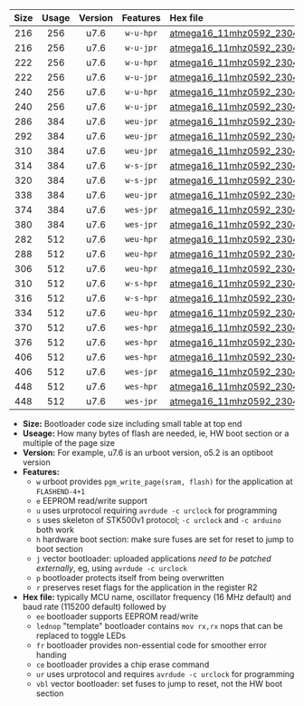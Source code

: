 |Size|Usage|Version|Features|Hex file|
|:-:|:-:|:-:|:-:|:--|
|216|256|u7.6|`w-u-hpr`|[atmega16_11mhz0592_230400bps_ur.hex](https://raw.githubusercontent.com/stefanrueger/urboot/main/atmega16_11mhz0592_230400bps_ur.hex)|
|216|256|u7.6|`w-u-jpr`|[atmega16_11mhz0592_230400bps_ur_vbl.hex](https://raw.githubusercontent.com/stefanrueger/urboot/main/atmega16_11mhz0592_230400bps_ur_vbl.hex)|
|222|256|u7.6|`w-u-hpr`|[atmega16_11mhz0592_230400bps_lednop_ur.hex](https://raw.githubusercontent.com/stefanrueger/urboot/main/atmega16_11mhz0592_230400bps_lednop_ur.hex)|
|222|256|u7.6|`w-u-jpr`|[atmega16_11mhz0592_230400bps_lednop_ur_vbl.hex](https://raw.githubusercontent.com/stefanrueger/urboot/main/atmega16_11mhz0592_230400bps_lednop_ur_vbl.hex)|
|240|256|u7.6|`w-u-hpr`|[atmega16_11mhz0592_230400bps_lednop_fr_ur.hex](https://raw.githubusercontent.com/stefanrueger/urboot/main/atmega16_11mhz0592_230400bps_lednop_fr_ur.hex)|
|240|256|u7.6|`w-u-jpr`|[atmega16_11mhz0592_230400bps_lednop_fr_ur_vbl.hex](https://raw.githubusercontent.com/stefanrueger/urboot/main/atmega16_11mhz0592_230400bps_lednop_fr_ur_vbl.hex)|
|286|384|u7.6|`weu-jpr`|[atmega16_11mhz0592_230400bps_ee_ur_vbl.hex](https://raw.githubusercontent.com/stefanrueger/urboot/main/atmega16_11mhz0592_230400bps_ee_ur_vbl.hex)|
|292|384|u7.6|`weu-jpr`|[atmega16_11mhz0592_230400bps_ee_lednop_ur_vbl.hex](https://raw.githubusercontent.com/stefanrueger/urboot/main/atmega16_11mhz0592_230400bps_ee_lednop_ur_vbl.hex)|
|310|384|u7.6|`weu-jpr`|[atmega16_11mhz0592_230400bps_ee_lednop_fr_ur_vbl.hex](https://raw.githubusercontent.com/stefanrueger/urboot/main/atmega16_11mhz0592_230400bps_ee_lednop_fr_ur_vbl.hex)|
|314|384|u7.6|`w-s-jpr`|[atmega16_11mhz0592_230400bps_vbl.hex](https://raw.githubusercontent.com/stefanrueger/urboot/main/atmega16_11mhz0592_230400bps_vbl.hex)|
|320|384|u7.6|`w-s-jpr`|[atmega16_11mhz0592_230400bps_lednop_vbl.hex](https://raw.githubusercontent.com/stefanrueger/urboot/main/atmega16_11mhz0592_230400bps_lednop_vbl.hex)|
|338|384|u7.6|`weu-jpr`|[atmega16_11mhz0592_230400bps_ee_lednop_fr_ce_ur_vbl.hex](https://raw.githubusercontent.com/stefanrueger/urboot/main/atmega16_11mhz0592_230400bps_ee_lednop_fr_ce_ur_vbl.hex)|
|374|384|u7.6|`wes-jpr`|[atmega16_11mhz0592_230400bps_ee_vbl.hex](https://raw.githubusercontent.com/stefanrueger/urboot/main/atmega16_11mhz0592_230400bps_ee_vbl.hex)|
|380|384|u7.6|`wes-jpr`|[atmega16_11mhz0592_230400bps_ee_lednop_vbl.hex](https://raw.githubusercontent.com/stefanrueger/urboot/main/atmega16_11mhz0592_230400bps_ee_lednop_vbl.hex)|
|282|512|u7.6|`weu-hpr`|[atmega16_11mhz0592_230400bps_ee_ur.hex](https://raw.githubusercontent.com/stefanrueger/urboot/main/atmega16_11mhz0592_230400bps_ee_ur.hex)|
|288|512|u7.6|`weu-hpr`|[atmega16_11mhz0592_230400bps_ee_lednop_ur.hex](https://raw.githubusercontent.com/stefanrueger/urboot/main/atmega16_11mhz0592_230400bps_ee_lednop_ur.hex)|
|306|512|u7.6|`weu-hpr`|[atmega16_11mhz0592_230400bps_ee_lednop_fr_ur.hex](https://raw.githubusercontent.com/stefanrueger/urboot/main/atmega16_11mhz0592_230400bps_ee_lednop_fr_ur.hex)|
|310|512|u7.6|`w-s-hpr`|[atmega16_11mhz0592_230400bps.hex](https://raw.githubusercontent.com/stefanrueger/urboot/main/atmega16_11mhz0592_230400bps.hex)|
|316|512|u7.6|`w-s-hpr`|[atmega16_11mhz0592_230400bps_lednop.hex](https://raw.githubusercontent.com/stefanrueger/urboot/main/atmega16_11mhz0592_230400bps_lednop.hex)|
|334|512|u7.6|`weu-hpr`|[atmega16_11mhz0592_230400bps_ee_lednop_fr_ce_ur.hex](https://raw.githubusercontent.com/stefanrueger/urboot/main/atmega16_11mhz0592_230400bps_ee_lednop_fr_ce_ur.hex)|
|370|512|u7.6|`wes-hpr`|[atmega16_11mhz0592_230400bps_ee.hex](https://raw.githubusercontent.com/stefanrueger/urboot/main/atmega16_11mhz0592_230400bps_ee.hex)|
|376|512|u7.6|`wes-hpr`|[atmega16_11mhz0592_230400bps_ee_lednop.hex](https://raw.githubusercontent.com/stefanrueger/urboot/main/atmega16_11mhz0592_230400bps_ee_lednop.hex)|
|406|512|u7.6|`wes-hpr`|[atmega16_11mhz0592_230400bps_ee_lednop_fr.hex](https://raw.githubusercontent.com/stefanrueger/urboot/main/atmega16_11mhz0592_230400bps_ee_lednop_fr.hex)|
|406|512|u7.6|`wes-jpr`|[atmega16_11mhz0592_230400bps_ee_lednop_fr_vbl.hex](https://raw.githubusercontent.com/stefanrueger/urboot/main/atmega16_11mhz0592_230400bps_ee_lednop_fr_vbl.hex)|
|448|512|u7.6|`wes-hpr`|[atmega16_11mhz0592_230400bps_ee_lednop_fr_ce.hex](https://raw.githubusercontent.com/stefanrueger/urboot/main/atmega16_11mhz0592_230400bps_ee_lednop_fr_ce.hex)|
|448|512|u7.6|`wes-jpr`|[atmega16_11mhz0592_230400bps_ee_lednop_fr_ce_vbl.hex](https://raw.githubusercontent.com/stefanrueger/urboot/main/atmega16_11mhz0592_230400bps_ee_lednop_fr_ce_vbl.hex)|

- **Size:** Bootloader code size including small table at top end
- **Useage:** How many bytes of flash are needed, ie, HW boot section or a multiple of the page size
- **Version:** For example, u7.6 is an urboot version, o5.2 is an optiboot version
- **Features:**
  + `w` urboot provides `pgm_write_page(sram, flash)` for the application at `FLASHEND-4+1`
  + `e` EEPROM read/write support
  + `u` uses urprotocol requiring `avrdude -c urclock` for programming
  + `s` uses skeleton of STK500v1 protocol; `-c urclock` and `-c arduino` both work
  + `h` hardware boot section: make sure fuses are set for reset to jump to boot section
  + `j` vector bootloader: uploaded applications *need to be patched externally*, eg, using `avrdude -c urclock`
  + `p` bootloader protects itself from being overwritten
  + `r` preserves reset flags for the application in the register R2
- **Hex file:** typically MCU name, oscillator frequency (16 MHz default) and baud rate (115200 default) followed by
  + `ee` bootloader supports EEPROM read/write
  + `lednop` "template" bootloader contains `mov rx,rx` nops that can be replaced to toggle LEDs
  + `fr` bootloader provides non-essential code for smoother error handing
  + `ce` bootloader provides a chip erase command
  + `ur` uses urprotocol and requires `avrdude -c urclock` for programming
  + `vbl` vector bootloader: set fuses to jump to reset, not the HW boot section
